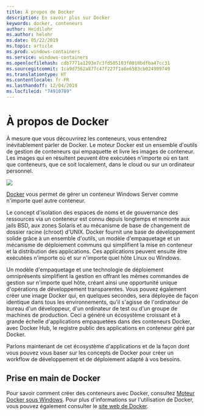 ```yaml
---
title: À propos de Docker
description: En savoir plus sur Docker
keywords: docker, conteneurs
author: Heidilohr
ms.author: helohr
ms.date: 05/22/2019
ms.topic: article
ms.prod: windows-containers
ms.service: windows-containers
ms.openlocfilehash: cdb7771a1293e7c3fd505103f0010bdfba47cc31
ms.sourcegitcommit: 1ca9d7562a877c47f227f1a8e6583cb024909749
ms.translationtype: HT
ms.contentlocale: fr-FR
ms.lasthandoff: 12/04/2019
ms.locfileid: "74910789"
---
```

# <a name="about-docker"></a>À propos de Docker

À mesure que vous découvrirez les conteneurs, vous entendrez inévitablement parler de Docker. Le moteur Docker est un ensemble d'outils de gestion de conteneurs qui empaquette et livre les images de conteneur. Les images qui en résultent peuvent être exécutées n'importe où en tant que conteneurs, que ce soit localement, dans le cloud ou sur un ordinateur personnel.

![](media/docker.png)

[Docker](https://www.docker.com) vous permet de gérer un conteneur Windows Server comme n'importe quel autre conteneur.

Le concept d'isolation des espaces de noms et de gouvernance des ressources via un conteneur est connu depuis longtemps et remonte aux jails BSD, aux zones Solaris et au mécanisme de base de changement de dossier racine (chroot) d'UNIX. Docker fournit une base de développement solide grâce à un ensemble d'outils, un modèle d'empaquetage et un mécanisme de déploiement communs qui simplifient la mise en conteneur et la distribution des applications. Ces applications peuvent ensuite être exécutées n'importe où et sur n'importe quel hôte Linux ou Windows.

Un modèle d'empaquetage et une technologie de déploiement omniprésents simplifient la gestion en offrant les mêmes commandes de gestion sur n'importe quel hôte, créant ainsi une opportunité unique d'opérations de développement transparentes. Vous pouvez également créer une image Docker qui, en quelques secondes, sera déployée de façon identique dans tous les environnements, qu'il s'agisse de l'ordinateur de bureau d'un développeur, d'un ordinateur de test ou d'un groupe de machines de production. Ceci a généré un écosystème croissant et à grande échelle d'applications empaquetées dans des conteneurs Docker, avec Docker Hub, le registre public des applications en conteneur géré par Docker.

Parlons maintenant de cet écosystème d'applications et de la façon dont vous pouvez vous baser sur les concepts de Docker pour créer un workflow de développement et de déploiement adapté à vos besoins.

## <a name="get-started-with-docker"></a>Prise en main de Docker

Pour savoir comment créer des conteneurs avec Docker, consultez [Moteur Docker sous Windows](../manage-docker/configure-docker-daemon.md). Pour plus d'informations sur l'utilisation de Docker, vous pouvez également consulter le [site web de Docker](https://www.docker.com).